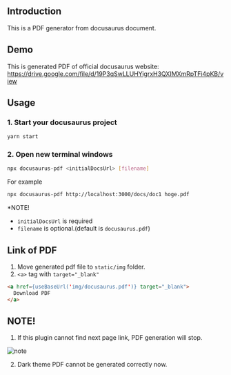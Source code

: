 ## Introduction
This is a PDF generator from docusaurus document.

## Demo
This is generated PDF of official docusaurus website:
https://drive.google.com/file/d/19P3qSwLLUHYigrxH3QXIMXmRpTFi4pKB/view

## Usage
### 1. Start your docusaurus project
```sh
yarn start
```
   
### 2. Open new terminal windows
```sh
npx docusaurus-pdf <initialDocsUrl> [filename]
```

For example
```sh
npx docusaurus-pdf http://localhost:3000/docs/doc1 hoge.pdf
```

*NOTE!
- `initialDocsUrl` is required
- `filename` is optional.(default is `docusaurus.pdf`)

## Link of PDF
1. Move generated pdf file to `static/img` folder.
2. `<a>` tag with `target="_blank"`
```html
<a href={useBaseUrl('img/docusaurus.pdf')} target="_blank">
  Download PDF
</a>
```

## NOTE!
1. If this plugin cannot find next page link, PDF generation will stop.

![note](https://www.awesomescreenshot.com/upload//1017708/c590bbd9-04a0-4637-7bd3-6b5ba1a4258e.png)

2. Dark theme PDF cannot be generated correctly now.